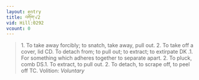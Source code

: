 ```yaml
---
layout: entry
title: འགོག་√2
vid: Hill:0292
vcount: 0
---
```

> 1\. To take away forcibly; to snatch, take away, pull out\. 2\. To take off a cover, lid CD\. To detach from; to pull out; to extract; to extirpate DK \.1\. For something which adheres together to separate apart\. 2\. To pluck, comb DS\.1\. To extract, to pull out\. 2\. To detach, to scrape off, to peel off TC\.
> Volition: _Voluntary_



